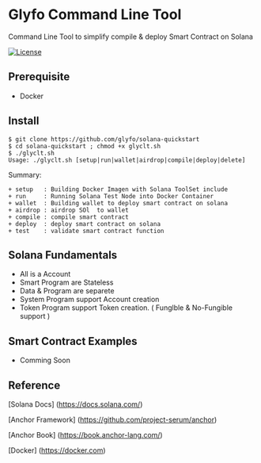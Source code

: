 # Glyfo Command Line Tool

Command Line Tool to simplify compile & deploy Smart Contract on Solana

[![License](https://img.shields.io/badge/License-Apache_2.0-blue.svg)](https://opensource.org/licenses/Apache-2.0)

## Prerequisite 

+ Docker 

## Install 

```console
$ git clone https://github.com/glyfo/solana-quickstart
$ cd solana-quickstart ; chmod +x glyclt.sh
$ ./glyclt.sh
Usage: ./glyclt.sh [setup|run|wallet|airdrop|compile|deploy|delete]
```

Summary:

```console
+ setup   : Building Docker Imagen with Solana ToolSet include 
+ run     : Running Solana Test Node into Docker Container
+ wallet  : Building wallet to deploy smart contract on solana
+ airdrop : airdrop SOl  to wallet 
+ compile : compile smart contract 
+ deploy  : deploy smart contract on solana
+ test    : validate smart contract function
```
## Solana Fundamentals

+ All is a Account 
+ Smart Program are Stateless 
+ Data & Program are separete 
+ System Program support Account creation
+ Token Program support Token creation. ( Funglble & No-Fungible support )

## Smart Contract Examples 

+ Comming Soon

## Reference

[Solana Docs] (https://docs.solana.com/)

[Anchor Framework] (https://github.com/project-serum/anchor)

[Anchor Book] (https://book.anchor-lang.com/)

[Docker] (https://docker.com)